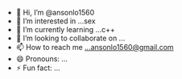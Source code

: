 - 👋 Hi, I’m @ansonlo1560
- 👀 I’m interested in ...sex
- 🌱 I’m currently learning ...c++
- 💞️ I’m looking to collaborate on ...
- 📫 How to reach me ...ansonlo1560@gmail.com
- 😄 Pronouns: ...
- ⚡ Fun fact: ...

<!---
ansonlo1560/ansonlo1560 is a ✨ special ✨ repository because its `README.md` (this file) appears on your GitHub profile.
You can click the Preview link to take a look at your changes.
--->
